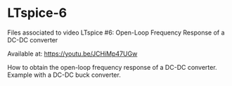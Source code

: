 # LTspice-6
Files associated to video LTspice #6: Open-Loop Frequency Response of a DC-DC converter

Available at: https://youtu.be/JCHiMp47UGw

How to obtain the open-loop frequency response of a DC-DC converter. Example with a DC-DC buck converter.

